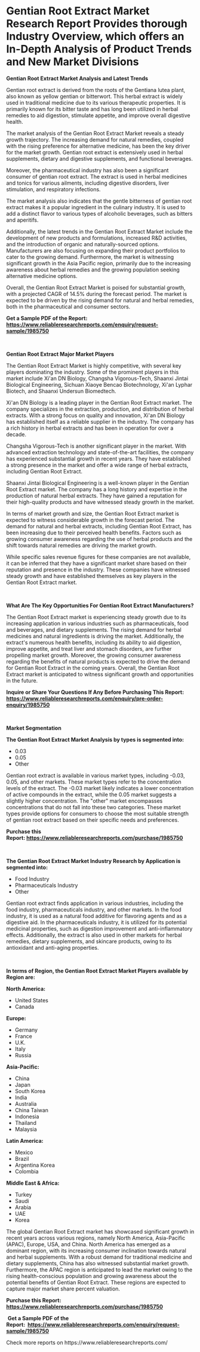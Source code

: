 <p><h1>Gentian Root Extract Market Research Report Provides thorough Industry Overview, which offers an In-Depth Analysis of Product Trends and New Market Divisions</h1></p><p><strong>Gentian Root Extract Market Analysis and Latest Trends</strong></p>
<p><p>Gentian root extract is derived from the roots of the Gentiana lutea plant, also known as yellow gentian or bitterwort. This herbal extract is widely used in traditional medicine due to its various therapeutic properties. It is primarily known for its bitter taste and has long been utilized in herbal remedies to aid digestion, stimulate appetite, and improve overall digestive health.</p><p>The market analysis of the Gentian Root Extract Market reveals a steady growth trajectory. The increasing demand for natural remedies, coupled with the rising preference for alternative medicine, has been the key driver for the market growth. Gentian root extract is extensively used in herbal supplements, dietary and digestive supplements, and functional beverages.</p><p>Moreover, the pharmaceutical industry has also been a significant consumer of gentian root extract. The extract is used in herbal medicines and tonics for various ailments, including digestive disorders, liver stimulation, and respiratory infections.</p><p>The market analysis also indicates that the gentle bitterness of gentian root extract makes it a popular ingredient in the culinary industry. It is used to add a distinct flavor to various types of alcoholic beverages, such as bitters and aperitifs.</p><p>Additionally, the latest trends in the Gentian Root Extract Market include the development of new products and formulations, increased R&D activities, and the introduction of organic and naturally-sourced options. Manufacturers are also focusing on expanding their product portfolios to cater to the growing demand. Furthermore, the market is witnessing significant growth in the Asia Pacific region, primarily due to the increasing awareness about herbal remedies and the growing population seeking alternative medicine options.</p><p>Overall, the Gentian Root Extract Market is poised for substantial growth, with a projected CAGR of 14.5% during the forecast period. The market is expected to be driven by the rising demand for natural and herbal remedies, both in the pharmaceutical and consumer sectors.</p></p>
<p><strong>Get a Sample PDF of the Report:&nbsp; <a href="https://www.reliableresearchreports.com/enquiry/request-sample/1985750">https://www.reliableresearchreports.com/enquiry/request-sample/1985750</a></strong></p>
<p>&nbsp;</p>
<p><strong>Gentian Root Extract Major Market Players</strong></p>
<p><p>The Gentian Root Extract Market is highly competitive, with several key players dominating the industry. Some of the prominent players in this market include Xi'an DN Biology, Changsha Vigorous-Tech, Shaanxi Jintai Biological Engineering, Sichuan Xiaoye Bencao Biotechnology, Xi'an Lyphar Biotech, and Shaanxi Undersun Biomedtech. </p><p>Xi'an DN Biology is a leading player in the Gentian Root Extract market. The company specializes in the extraction, production, and distribution of herbal extracts. With a strong focus on quality and innovation, Xi'an DN Biology has established itself as a reliable supplier in the industry. The company has a rich history in herbal extracts and has been in operation for over a decade. </p><p>Changsha Vigorous-Tech is another significant player in the market. With advanced extraction technology and state-of-the-art facilities, the company has experienced substantial growth in recent years. They have established a strong presence in the market and offer a wide range of herbal extracts, including Gentian Root Extract. </p><p>Shaanxi Jintai Biological Engineering is a well-known player in the Gentian Root Extract market. The company has a long history and expertise in the production of natural herbal extracts. They have gained a reputation for their high-quality products and have witnessed steady growth in the market. </p><p>In terms of market growth and size, the Gentian Root Extract market is expected to witness considerable growth in the forecast period. The demand for natural and herbal extracts, including Gentian Root Extract, has been increasing due to their perceived health benefits. Factors such as growing consumer awareness regarding the use of herbal products and the shift towards natural remedies are driving the market growth. </p><p>While specific sales revenue figures for these companies are not available, it can be inferred that they have a significant market share based on their reputation and presence in the industry. These companies have witnessed steady growth and have established themselves as key players in the Gentian Root Extract market.</p></p>
<p>&nbsp;</p>
<p><strong>What Are The Key Opportunities For Gentian Root Extract Manufacturers?</strong></p>
<p><p>The Gentian Root Extract market is experiencing steady growth due to its increasing application in various industries such as pharmaceuticals, food and beverages, and dietary supplements. The rising demand for herbal medicines and natural ingredients is driving the market. Additionally, the extract's numerous health benefits, including its ability to aid digestion, improve appetite, and treat liver and stomach disorders, are further propelling market growth. Moreover, the growing consumer awareness regarding the benefits of natural products is expected to drive the demand for Gentian Root Extract in the coming years. Overall, the Gentian Root Extract market is anticipated to witness significant growth and opportunities in the future.</p></p>
<p><strong>Inquire or Share Your Questions If Any Before Purchasing This Report: <a href="https://www.reliableresearchreports.com/enquiry/pre-order-enquiry/1985750">https://www.reliableresearchreports.com/enquiry/pre-order-enquiry/1985750</a></strong></p>
<p>&nbsp;</p>
<p><strong>Market Segmentation</strong></p>
<p><strong>The Gentian Root Extract Market Analysis by types is segmented into:</strong></p>
<p><ul><li>0.03</li><li>0.05</li><li>Other</li></ul></p>
<p><p>Gentian root extract is available in various market types, including -0.03, 0.05, and other markets. These market types refer to the concentration levels of the extract. The -0.03 market likely indicates a lower concentration of active compounds in the extract, while the 0.05 market suggests a slightly higher concentration. The "other" market encompasses concentrations that do not fall into these two categories. These market types provide options for consumers to choose the most suitable strength of gentian root extract based on their specific needs and preferences.</p></p>
<p><strong>Purchase this Report:&nbsp;<a href="https://www.reliableresearchreports.com/purchase/1985750">https://www.reliableresearchreports.com/purchase/1985750</a></strong></p>
<p>&nbsp;</p>
<p><strong>The Gentian Root Extract Market Industry Research by Application is segmented into:</strong></p>
<p><ul><li>Food Industry</li><li>Pharmaceuticals Industry</li><li>Other</li></ul></p>
<p><p>Gentian root extract finds application in various industries, including the food industry, pharmaceuticals industry, and other markets. In the food industry, it is used as a natural food additive for flavoring agents and as a digestive aid. In the pharmaceuticals industry, it is utilized for its potential medicinal properties, such as digestion improvement and anti-inflammatory effects. Additionally, the extract is also used in other markets for herbal remedies, dietary supplements, and skincare products, owing to its antioxidant and anti-aging properties.</p></p>
<p>&nbsp;</p>
<p><strong>In terms of Region, the Gentian Root Extract Market Players available by Region are:</strong></p>
<p>
    <p> <strong> North America: </strong>
        <ul>
            <li>United States</li>
            <li>Canada</li>
        </ul>
        </p> 
    <p> <strong> Europe: </strong>
        <ul>
            <li>Germany</li>
            <li>France</li>
            <li>U.K.</li>
            <li>Italy</li>
            <li>Russia</li>
        </ul>
        </p> 
    <p> <strong> Asia-Pacific: </strong>
        <ul>
            <li>China</li>
            <li>Japan</li>
            <li>South Korea</li>
            <li>India</li>
            <li>Australia</li>
            <li>China Taiwan</li>
            <li>Indonesia</li>
            <li>Thailand</li>
            <li>Malaysia</li>
        </ul>
        </p> 
    <p> <strong> Latin America: </strong>
        <ul>
            <li>Mexico</li>
            <li>Brazil</li>
            <li>Argentina Korea</li>
            <li>Colombia</li>
        </ul>
        </p> 
    <p> <strong> Middle East & Africa: </strong>
        <ul>
            <li>Turkey</li>
            <li>Saudi</li>
            <li>Arabia</li>
            <li>UAE</li>
            <li>Korea</li>
        </ul>
    </p>
    </p>
<p><p>The global Gentian Root Extract market has showcased significant growth in recent years across various regions, namely North America, Asia-Pacific (APAC), Europe, USA, and China. North America has emerged as a dominant region, with its increasing consumer inclination towards natural and herbal supplements. With a robust demand for traditional medicine and dietary supplements, China has also witnessed substantial market growth. Furthermore, the APAC region is anticipated to lead the market owing to the rising health-conscious population and growing awareness about the potential benefits of Gentian Root Extract. These regions are expected to capture major market share percent valuation.</p></p>
<p><strong>Purchase this Report: <a href="https://www.reliableresearchreports.com/purchase/1985750">https://www.reliableresearchreports.com/purchase/1985750</a></strong></p>
<p>&nbsp;<strong>Get a Sample PDF of the Report:&nbsp;&nbsp;<a href="https://www.reliableresearchreports.com/enquiry/request-sample/1985750">https://www.reliableresearchreports.com/enquiry/request-sample/1985750</a></strong></p>
<p><strong></strong></p>
<p>Check more reports on https://www.reliableresearchreports.com/</p>